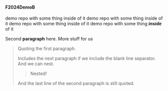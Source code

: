 #### F2024DemoB
demo repo with some thing inside of it
demo repo with some thing inside of it
demo repo with some thing inside of it
demo repo with some thing ___inside___ of it

Second **paragraph** here. More stuff for us

> Quoting the first paragraph.
>
>Includes the next paragraph if we include
the blank line separator.
And we can nest.
>> Nested!
>
> And the last line of the second paragraph
is still quoted.
